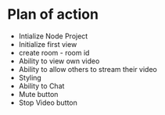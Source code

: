 # Plan of action

- Intialize Node Project 
- Initialize first view
- create room - room id
- Ability to view own video
- Ability to allow others to stream their video
- Styling 
- Ability to Chat
- Mute button
- Stop Video button